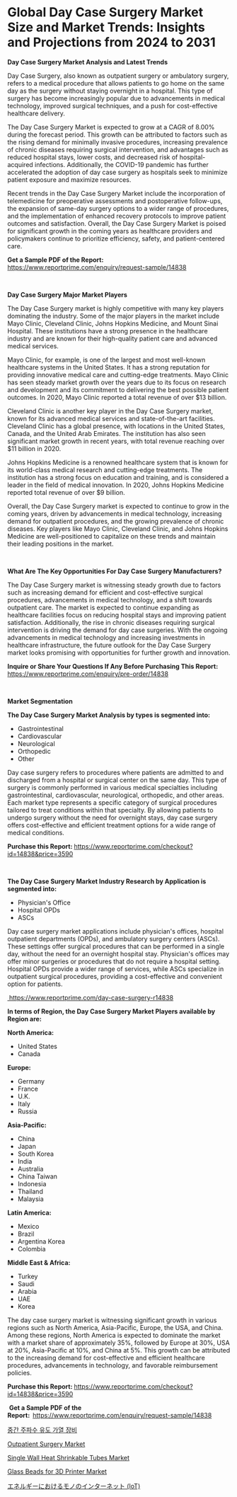 <p><h1>Global Day Case Surgery Market Size and Market Trends: Insights and Projections from 2024 to 2031</h1></p><p><strong>Day Case Surgery Market Analysis and Latest Trends</strong></p>
<p><p>Day Case Surgery, also known as outpatient surgery or ambulatory surgery, refers to a medical procedure that allows patients to go home on the same day as the surgery without staying overnight in a hospital. This type of surgery has become increasingly popular due to advancements in medical technology, improved surgical techniques, and a push for cost-effective healthcare delivery.</p><p>The Day Case Surgery Market is expected to grow at a CAGR of 8.00% during the forecast period. This growth can be attributed to factors such as the rising demand for minimally invasive procedures, increasing prevalence of chronic diseases requiring surgical intervention, and advantages such as reduced hospital stays, lower costs, and decreased risk of hospital-acquired infections. Additionally, the COVID-19 pandemic has further accelerated the adoption of day case surgery as hospitals seek to minimize patient exposure and maximize resources.</p><p>Recent trends in the Day Case Surgery Market include the incorporation of telemedicine for preoperative assessments and postoperative follow-ups, the expansion of same-day surgery options to a wider range of procedures, and the implementation of enhanced recovery protocols to improve patient outcomes and satisfaction. Overall, the Day Case Surgery Market is poised for significant growth in the coming years as healthcare providers and policymakers continue to prioritize efficiency, safety, and patient-centered care.</p></p>
<p><strong>Get a Sample PDF of the Report:&nbsp;</strong> <a href="https://www.reportprime.com/enquiry/request-sample/14838">https://www.reportprime.com/enquiry/request-sample/14838</a></p>
<p>&nbsp;</p>
<p><strong>Day Case Surgery Major Market Players</strong></p>
<p><p>The Day Case Surgery market is highly competitive with many key players dominating the industry. Some of the major players in the market include Mayo Clinic, Cleveland Clinic, Johns Hopkins Medicine, and Mount Sinai Hospital. These institutions have a strong presence in the healthcare industry and are known for their high-quality patient care and advanced medical services.</p><p>Mayo Clinic, for example, is one of the largest and most well-known healthcare systems in the United States. It has a strong reputation for providing innovative medical care and cutting-edge treatments. Mayo Clinic has seen steady market growth over the years due to its focus on research and development and its commitment to delivering the best possible patient outcomes. In 2020, Mayo Clinic reported a total revenue of over $13 billion.</p><p>Cleveland Clinic is another key player in the Day Case Surgery market, known for its advanced medical services and state-of-the-art facilities. Cleveland Clinic has a global presence, with locations in the United States, Canada, and the United Arab Emirates. The institution has also seen significant market growth in recent years, with total revenue reaching over $11 billion in 2020.</p><p>Johns Hopkins Medicine is a renowned healthcare system that is known for its world-class medical research and cutting-edge treatments. The institution has a strong focus on education and training, and is considered a leader in the field of medical innovation. In 2020, Johns Hopkins Medicine reported total revenue of over $9 billion.</p><p>Overall, the Day Case Surgery market is expected to continue to grow in the coming years, driven by advancements in medical technology, increasing demand for outpatient procedures, and the growing prevalence of chronic diseases. Key players like Mayo Clinic, Cleveland Clinic, and Johns Hopkins Medicine are well-positioned to capitalize on these trends and maintain their leading positions in the market.</p></p>
<p>&nbsp;</p>
<p><strong>What Are The Key Opportunities For Day Case Surgery Manufacturers?</strong></p>
<p><p>The Day Case Surgery market is witnessing steady growth due to factors such as increasing demand for efficient and cost-effective surgical procedures, advancements in medical technology, and a shift towards outpatient care. The market is expected to continue expanding as healthcare facilities focus on reducing hospital stays and improving patient satisfaction. Additionally, the rise in chronic diseases requiring surgical intervention is driving the demand for day case surgeries. With the ongoing advancements in medical technology and increasing investments in healthcare infrastructure, the future outlook for the Day Case Surgery market looks promising with opportunities for further growth and innovation.</p></p>
<p><strong>Inquire or Share Your Questions If Any Before Purchasing This Report:</strong> <a href="https://www.reportprime.com/enquiry/pre-order/14838">https://www.reportprime.com/enquiry/pre-order/14838</a></p>
<p>&nbsp;</p>
<p><strong>Market Segmentation</strong></p>
<p><strong>The Day Case Surgery Market Analysis by types is segmented into:</strong></p>
<p><ul><li>Gastrointestinal</li><li>Cardiovascular</li><li>Neurological</li><li>Orthopedic</li><li>Other</li></ul></p>
<p><p>Day case surgery refers to procedures where patients are admitted to and discharged from a hospital or surgical center on the same day. This type of surgery is commonly performed in various medical specialties including gastrointestinal, cardiovascular, neurological, orthopedic, and other areas. Each market type represents a specific category of surgical procedures tailored to treat conditions within that specialty. By allowing patients to undergo surgery without the need for overnight stays, day case surgery offers cost-effective and efficient treatment options for a wide range of medical conditions.</p></p>
<p><strong>Purchase this Report:&nbsp;</strong><a href="https://www.reportprime.com/checkout?id=14838&price=3590">https://www.reportprime.com/checkout?id=14838&price=3590</a></p>
<p>&nbsp;</p>
<p><strong>The Day Case Surgery Market Industry Research by Application is segmented into:</strong></p>
<p><ul><li>Physician's Office</li><li>Hospital OPDs</li><li>ASCs</li></ul></p>
<p><p>Day case surgery market applications include physician's offices, hospital outpatient departments (OPDs), and ambulatory surgery centers (ASCs). These settings offer surgical procedures that can be performed in a single day, without the need for an overnight hospital stay. Physician's offices may offer minor surgeries or procedures that do not require a hospital setting. Hospital OPDs provide a wider range of services, while ASCs specialize in outpatient surgical procedures, providing a cost-effective and convenient option for patients.</p></p>
<p><a href="https://www.reportprime.com/day-case-surgery-r14838">&nbsp;https://www.reportprime.com/day-case-surgery-r14838</a></p>
<p><strong>In terms of Region, the Day Case Surgery Market Players available by Region are:</strong></p>
<p>
    <p> <strong> North America: </strong>
        <ul>
            <li>United States</li>
            <li>Canada</li>
        </ul>
        </p> 
    <p> <strong> Europe: </strong>
        <ul>
            <li>Germany</li>
            <li>France</li>
            <li>U.K.</li>
            <li>Italy</li>
            <li>Russia</li>
        </ul>
        </p> 
    <p> <strong> Asia-Pacific: </strong>
        <ul>
            <li>China</li>
            <li>Japan</li>
            <li>South Korea</li>
            <li>India</li>
            <li>Australia</li>
            <li>China Taiwan</li>
            <li>Indonesia</li>
            <li>Thailand</li>
            <li>Malaysia</li>
        </ul>
        </p> 
    <p> <strong> Latin America: </strong>
        <ul>
            <li>Mexico</li>
            <li>Brazil</li>
            <li>Argentina Korea</li>
            <li>Colombia</li>
        </ul>
        </p> 
    <p> <strong> Middle East & Africa: </strong>
        <ul>
            <li>Turkey</li>
            <li>Saudi</li>
            <li>Arabia</li>
            <li>UAE</li>
            <li>Korea</li>
        </ul>
    </p>
    </p>
<p><p>The day case surgery market is witnessing significant growth in various regions such as North America, Asia-Pacific, Europe, the USA, and China. Among these regions, North America is expected to dominate the market with a market share of approximately 35%, followed by Europe at 30%, USA at 20%, Asia-Pacific at 10%, and China at 5%. This growth can be attributed to the increasing demand for cost-effective and efficient healthcare procedures, advancements in technology, and favorable reimbursement policies.</p></p>
<p><strong>Purchase this Report: </strong><a href="https://www.reportprime.com/checkout?id=14838&price=3590">https://www.reportprime.com/checkout?id=14838&price=3590</a></p>
<p>&nbsp;<strong>Get a Sample PDF of the Report:&nbsp;&nbsp;</strong><a href="https://www.reportprime.com/enquiry/request-sample/14838">https://www.reportprime.com/enquiry/request-sample/14838</a></p>
<p><strong></strong></p>
<p><p><a href="https://github.com/EthaWolf/Market-Research-Report-List-1/blob/main/490306975664.md">중간 주파수 유도 가열 장비</a></p><p><a href="https://github.com/Sinjinluong3e0awx2m195k76/Market-Research-Report-List-2/blob/main/outpatient-surgery-market.md">Outpatient Surgery Market</a></p><p><a href="https://www.linkedin.com/pulse/single-wall-heat-shrinkable-tubes-market-goal-estimating-size-future-ykh7f">Single Wall Heat Shrinkable Tubes Market</a></p><p><a href="https://www.linkedin.com/pulse/glass-beads-3d-printer-market-size-growth-outlook-from-2024-2031-yz8tf">Glass Beads for 3D Printer Market</a></p><p><a href="https://github.com/TysonKub/Market-Research-Report-List-1/blob/main/839047181167.md">エネルギーにおけるモノのインターネット (IoT)</a></p></p>